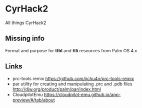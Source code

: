 # CyrHack2
All things CyrHack2

## Missing info
Format and purpose for **ttbl** and **ttli** resources from Palm OS 4.x

## Links
- prc-tools remix https://github.com/jichu4n/prc-tools-remix
- par utility for creating and manipulating .prc and .pdb files http://djw.org/product/palm/par/index.html
- CloudpilotEmu https://cloudpilot-emu.github.io/app-preview/#/tab/about
